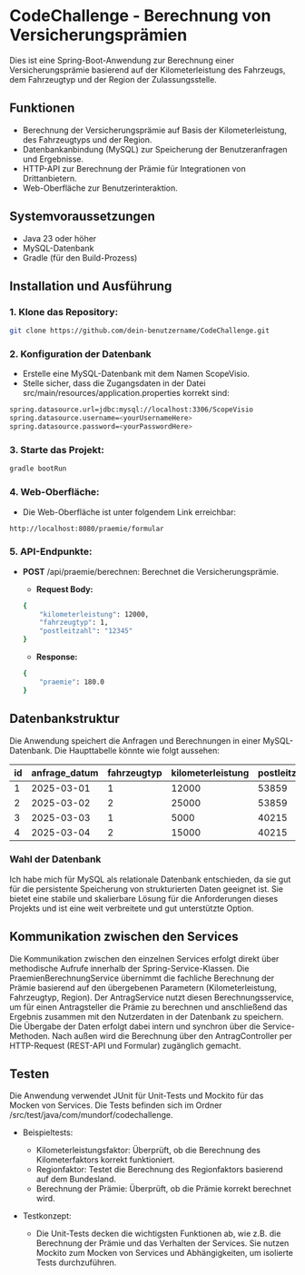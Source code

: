 # CodeChallenge - Berechnung von Versicherungsprämien

Dies ist eine Spring-Boot-Anwendung zur Berechnung einer Versicherungsprämie basierend auf der Kilometerleistung des Fahrzeugs, dem Fahrzeugtyp und der Region der Zulassungsstelle.

## Funktionen

- Berechnung der Versicherungsprämie auf Basis der Kilometerleistung, des Fahrzeugtyps und der Region.
- Datenbankanbindung (MySQL) zur Speicherung der Benutzeranfragen und Ergebnisse.
- HTTP-API zur Berechnung der Prämie für Integrationen von Drittanbietern.
- Web-Oberfläche zur Benutzerinteraktion.

## Systemvoraussetzungen

- Java 23 oder höher
- MySQL-Datenbank
- Gradle (für den Build-Prozess)

## Installation und Ausführung

### 1. Klone das Repository:

```bash 
git clone https://github.com/dein-benutzername/CodeChallenge.git
```
### 2. Konfiguration der Datenbank

- Erstelle eine MySQL-Datenbank mit dem Namen ScopeVisio.
- Stelle sicher, dass die Zugangsdaten in der Datei src/main/resources/application.properties korrekt sind:

```bash 
spring.datasource.url=jdbc:mysql://localhost:3306/ScopeVisio
spring.datasource.username=<yourUsernameHere>
spring.datasource.password=<yourPasswordHere>
```

### 3. Starte das Projekt:

```bash 
gradle bootRun
```

### 4. Web-Oberfläche:

- Die Web-Oberfläche ist unter folgendem Link erreichbar:

```bash 
http://localhost:8080/praemie/formular
```

### 5. API-Endpunkte:

- **POST** /api/praemie/berechnen: Berechnet die Versicherungsprämie.
  - **Request Body:**

  ```bash 
  {
      "kilometerleistung": 12000,
      "fahrzeugtyp": 1,
      "postleitzahl": "12345"
  }
  ```
  - **Response:**
  ```bash
  {
      "praemie": 180.0
  }
  ```

## Datenbankstruktur

Die Anwendung speichert die Anfragen und Berechnungen in einer MySQL-Datenbank. Die Haupttabelle könnte wie folgt aussehen:

| **id** | **anfrage_datum** | **fahrzeugtyp** | **kilometerleistung** | **postleitzahl** | **praemie** |
|--------|-------------------|-----------------|-----------------------|------------------|-------------|
| 1      | 2025-03-01        | 1               | 12000                 | 53859            | 1.5       |
| 2      | 2025-03-02        | 2               | 25000                 | 53859            | 4.0       |
| 3      | 2025-03-03        | 1               | 5000                  | 40215            | 0.5        |
| 4      | 2025-03-04        | 2               | 15000                 | 40215            | 3.0       |

### Wahl der Datenbank
Ich habe mich für MySQL als relationale Datenbank entschieden, da sie gut für die persistente Speicherung von strukturierten Daten geeignet ist. Sie bietet eine stabile und skalierbare Lösung für die Anforderungen dieses Projekts und ist eine weit verbreitete und gut unterstützte Option.

## Kommunikation zwischen den Services

Die Kommunikation zwischen den einzelnen Services erfolgt direkt über methodische Aufrufe innerhalb der Spring-Service-Klassen.
Die PraemienBerechnungService übernimmt die fachliche Berechnung der Prämie basierend auf den übergebenen Parametern (Kilometerleistung, Fahrzeugtyp, Region).
Der AntragService nutzt diesen Berechnungsservice, um für einen Antragsteller die Prämie zu berechnen und anschließend das Ergebnis zusammen mit den Nutzerdaten in der Datenbank zu speichern.
Die Übergabe der Daten erfolgt dabei intern und synchron über die Service-Methoden. Nach außen wird die Berechnung über den AntragController per HTTP-Request (REST-API und Formular) zugänglich gemacht.

## Testen

Die Anwendung verwendet JUnit für Unit-Tests und Mockito für das Mocken von Services. Die Tests befinden sich im Ordner /src/test/java/com/mundorf/codechallenge.

- Beispieltests:
  - Kilometerleistungsfaktor: Überprüft, ob die Berechnung des Kilometerfaktors korrekt funktioniert.
  - Regionfaktor: Testet die Berechnung des Regionfaktors basierend auf dem Bundesland.
  - Berechnung der Prämie: Überprüft, ob die Prämie korrekt berechnet wird.
    
- Testkonzept:
  - Die Unit-Tests decken die wichtigsten Funktionen ab, wie z.B. die Berechnung der Prämie und das Verhalten der Services. Sie nutzen Mockito zum Mocken von Services und Abhängigkeiten, um isolierte Tests durchzuführen.

